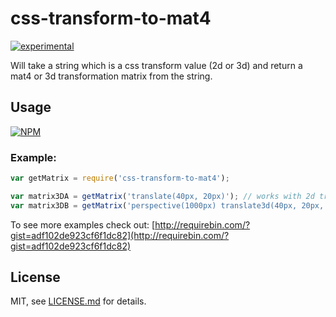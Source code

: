 # css-transform-to-mat4

[![experimental](http://badges.github.io/stability-badges/dist/experimental.svg)](http://github.com/badges/stability-badges)

Will take a string which is a css transform value (2d or 3d) and return a mat4 or 3d transformation matrix from the string.

## Usage

[![NPM](https://nodei.co/npm/css-transform-to-mat4.png)](https://www.npmjs.com/package/css-transform-to-mat4)

### Example:
```javascript
var getMatrix = require('css-transform-to-mat4');

var matrix3DA = getMatrix('translate(40px, 20px)'); // works with 2d transforms
var matrix3DB = getMatrix('perspective(1000px) translate3d(40px, 20px, -1000px)'); // and 3d
```

To see more examples check out:
[http://requirebin.com/?gist=adf102de923cf6f1dc82](http://requirebin.com/?gist=adf102de923cf6f1dc82)

## License

MIT, see [LICENSE.md](http://github.com/Jam3/css-transform-to-mat4/blob/master/LICENSE.md) for details.
